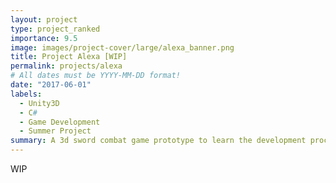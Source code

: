 ```yaml
---
layout: project
type: project_ranked
importance: 9.5
image: images/project-cover/large/alexa_banner.png
title: Project Alexa [WIP]
permalink: projects/alexa
# All dates must be YYYY-MM-DD format!
date: "2017-06-01"
labels:
  - Unity3D
  - C#
  - Game Development
  - Summer Project
summary: A 3d sword combat game prototype to learn the development process of a video game
---
```


WIP